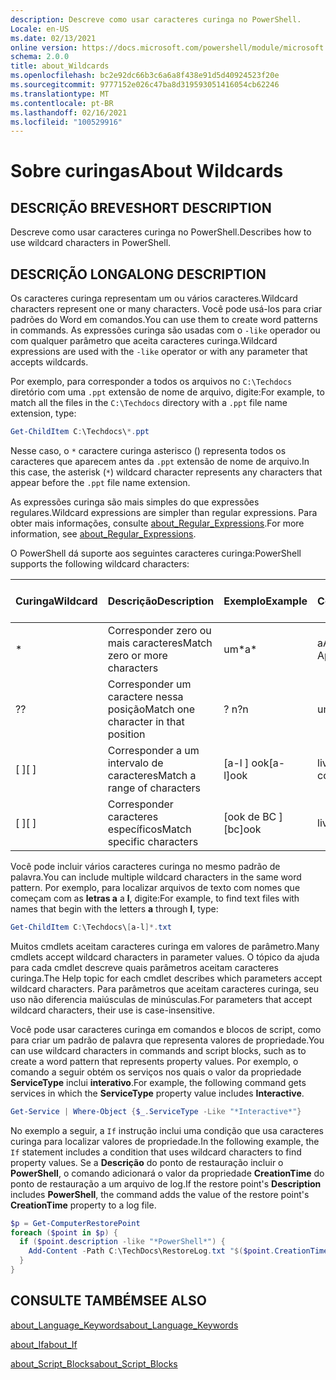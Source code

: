 ```yaml
---
description: Descreve como usar caracteres curinga no PowerShell.
Locale: en-US
ms.date: 02/13/2021
online version: https://docs.microsoft.com/powershell/module/microsoft.powershell.core/about/about_wildcards?view=powershell-7.1&WT.mc_id=ps-gethelp
schema: 2.0.0
title: about_Wildcards
ms.openlocfilehash: bc2e92dc66b3c6a6a8f438e91d5d40924523f20e
ms.sourcegitcommit: 9777152e026c47ba8d319593051416054cb62246
ms.translationtype: MT
ms.contentlocale: pt-BR
ms.lasthandoff: 02/16/2021
ms.locfileid: "100529916"
---
```

# <a name="about-wildcards"></a><span data-ttu-id="e324d-103">Sobre curingas</span><span class="sxs-lookup"><span data-stu-id="e324d-103">About Wildcards</span></span>

## <a name="short-description"></a><span data-ttu-id="e324d-104">DESCRIÇÃO BREVE</span><span class="sxs-lookup"><span data-stu-id="e324d-104">SHORT DESCRIPTION</span></span>

<span data-ttu-id="e324d-105">Descreve como usar caracteres curinga no PowerShell.</span><span class="sxs-lookup"><span data-stu-id="e324d-105">Describes how to use wildcard characters in PowerShell.</span></span>

## <a name="long-description"></a><span data-ttu-id="e324d-106">DESCRIÇÃO LONGA</span><span class="sxs-lookup"><span data-stu-id="e324d-106">LONG DESCRIPTION</span></span>

<span data-ttu-id="e324d-107">Os caracteres curinga representam um ou vários caracteres.</span><span class="sxs-lookup"><span data-stu-id="e324d-107">Wildcard characters represent one or many characters.</span></span> <span data-ttu-id="e324d-108">Você pode usá-los para criar padrões do Word em comandos.</span><span class="sxs-lookup"><span data-stu-id="e324d-108">You can use them to create word patterns in commands.</span></span> <span data-ttu-id="e324d-109">As expressões curinga são usadas com o `-like` operador ou com qualquer parâmetro que aceita caracteres curinga.</span><span class="sxs-lookup"><span data-stu-id="e324d-109">Wildcard expressions are used with the `-like` operator or with any parameter that accepts wildcards.</span></span>

<span data-ttu-id="e324d-110">Por exemplo, para corresponder a todos os arquivos no `C:\Techdocs` diretório com uma `.ppt` extensão de nome de arquivo, digite:</span><span class="sxs-lookup"><span data-stu-id="e324d-110">For example, to match all the files in the `C:\Techdocs` directory with a `.ppt` file name extension, type:</span></span>

```powershell
Get-ChildItem C:\Techdocs\*.ppt
```

<span data-ttu-id="e324d-111">Nesse caso, o `*` caractere curinga asterisco () representa todos os caracteres que aparecem antes da `.ppt` extensão de nome de arquivo.</span><span class="sxs-lookup"><span data-stu-id="e324d-111">In this case, the asterisk (`*`) wildcard character represents any characters that appear before the `.ppt` file name extension.</span></span>

<span data-ttu-id="e324d-112">As expressões curinga são mais simples do que expressões regulares.</span><span class="sxs-lookup"><span data-stu-id="e324d-112">Wildcard expressions are simpler than regular expressions.</span></span> <span data-ttu-id="e324d-113">Para obter mais informações, consulte [about_Regular_Expressions](./about_Regular_Expressions.md).</span><span class="sxs-lookup"><span data-stu-id="e324d-113">For more information, see [about_Regular_Expressions](./about_Regular_Expressions.md).</span></span>

<span data-ttu-id="e324d-114">O PowerShell dá suporte aos seguintes caracteres curinga:</span><span class="sxs-lookup"><span data-stu-id="e324d-114">PowerShell supports the following wildcard characters:</span></span>

|<span data-ttu-id="e324d-115">Curinga</span><span class="sxs-lookup"><span data-stu-id="e324d-115">Wildcard</span></span>|<span data-ttu-id="e324d-116">Descrição</span><span class="sxs-lookup"><span data-stu-id="e324d-116">Description</span></span>               |<span data-ttu-id="e324d-117">Exemplo</span><span class="sxs-lookup"><span data-stu-id="e324d-117">Example</span></span> |<span data-ttu-id="e324d-118">Correspondência</span><span class="sxs-lookup"><span data-stu-id="e324d-118">Match</span></span>        |<span data-ttu-id="e324d-119">Sem correspondência</span><span class="sxs-lookup"><span data-stu-id="e324d-119">No Match</span></span>|
|--------|--------------------------|--------|-------------|--------|
|\*      |<span data-ttu-id="e324d-120">Corresponder zero ou mais caracteres</span><span class="sxs-lookup"><span data-stu-id="e324d-120">Match zero or more characters</span></span> | <span data-ttu-id="e324d-121">um\*</span><span class="sxs-lookup"><span data-stu-id="e324d-121">a\*</span></span>  | <span data-ttu-id="e324d-122">aA, AG, Apple</span><span class="sxs-lookup"><span data-stu-id="e324d-122">aA, ag, Apple</span></span> | <span data-ttu-id="e324d-123">banana</span><span class="sxs-lookup"><span data-stu-id="e324d-123">banana</span></span> |
|<span data-ttu-id="e324d-124">?</span><span class="sxs-lookup"><span data-stu-id="e324d-124">?</span></span>       |<span data-ttu-id="e324d-125">Corresponder um caractere nessa posição</span><span class="sxs-lookup"><span data-stu-id="e324d-125">Match one character in that position</span></span> | <span data-ttu-id="e324d-126">? n</span><span class="sxs-lookup"><span data-stu-id="e324d-126">?n</span></span> | <span data-ttu-id="e324d-127">um, em, em</span><span class="sxs-lookup"><span data-stu-id="e324d-127">an, in, on</span></span> | <span data-ttu-id="e324d-128">executa</span><span class="sxs-lookup"><span data-stu-id="e324d-128">ran</span></span> |
|<span data-ttu-id="e324d-129">\[ \]</span><span class="sxs-lookup"><span data-stu-id="e324d-129">\[ \]</span></span>   |<span data-ttu-id="e324d-130">Corresponder a um intervalo de caracteres</span><span class="sxs-lookup"><span data-stu-id="e324d-130">Match a range of characters</span></span> | <span data-ttu-id="e324d-131">\[a-l \] ook</span><span class="sxs-lookup"><span data-stu-id="e324d-131">\[a-l\]ook</span></span> | <span data-ttu-id="e324d-132">livro, Cook, look</span><span class="sxs-lookup"><span data-stu-id="e324d-132">book, cook, look</span></span> | <span data-ttu-id="e324d-133">eram</span><span class="sxs-lookup"><span data-stu-id="e324d-133">took</span></span> |
|<span data-ttu-id="e324d-134">\[ \]</span><span class="sxs-lookup"><span data-stu-id="e324d-134">\[ \]</span></span>   |<span data-ttu-id="e324d-135">Corresponder caracteres específicos</span><span class="sxs-lookup"><span data-stu-id="e324d-135">Match specific characters</span></span> | <span data-ttu-id="e324d-136">\[ook de BC \]</span><span class="sxs-lookup"><span data-stu-id="e324d-136">\[bc\]ook</span></span> | <span data-ttu-id="e324d-137">livro, Cook</span><span class="sxs-lookup"><span data-stu-id="e324d-137">book, cook</span></span> | <span data-ttu-id="e324d-138">fixação</span><span class="sxs-lookup"><span data-stu-id="e324d-138">hook</span></span> |

<span data-ttu-id="e324d-139">Você pode incluir vários caracteres curinga no mesmo padrão de palavra.</span><span class="sxs-lookup"><span data-stu-id="e324d-139">You can include multiple wildcard characters in the same word pattern.</span></span> <span data-ttu-id="e324d-140">Por exemplo, para localizar arquivos de texto com nomes que começam com as **letras a** a **l**, digite:</span><span class="sxs-lookup"><span data-stu-id="e324d-140">For example, to find text files with names that begin with the letters **a** through **l**, type:</span></span>

```powershell
Get-ChildItem C:\Techdocs\[a-l]*.txt
```

<span data-ttu-id="e324d-141">Muitos cmdlets aceitam caracteres curinga em valores de parâmetro.</span><span class="sxs-lookup"><span data-stu-id="e324d-141">Many cmdlets accept wildcard characters in parameter values.</span></span> <span data-ttu-id="e324d-142">O tópico da ajuda para cada cmdlet descreve quais parâmetros aceitam caracteres curinga.</span><span class="sxs-lookup"><span data-stu-id="e324d-142">The Help topic for each cmdlet describes which parameters accept wildcard characters.</span></span> <span data-ttu-id="e324d-143">Para parâmetros que aceitam caracteres curinga, seu uso não diferencia maiúsculas de minúsculas.</span><span class="sxs-lookup"><span data-stu-id="e324d-143">For parameters that accept wildcard characters, their use is case-insensitive.</span></span>

<span data-ttu-id="e324d-144">Você pode usar caracteres curinga em comandos e blocos de script, como para criar um padrão de palavra que representa valores de propriedade.</span><span class="sxs-lookup"><span data-stu-id="e324d-144">You can use wildcard characters in commands and script blocks, such as to create a word pattern that represents property values.</span></span> <span data-ttu-id="e324d-145">Por exemplo, o comando a seguir obtém os serviços nos quais o valor da propriedade **ServiceType** inclui **interativo**.</span><span class="sxs-lookup"><span data-stu-id="e324d-145">For example, the following command gets services in which the **ServiceType** property value includes **Interactive**.</span></span>

```powershell
Get-Service | Where-Object {$_.ServiceType -Like "*Interactive*"}
```

<span data-ttu-id="e324d-146">No exemplo a seguir, a `If` instrução inclui uma condição que usa caracteres curinga para localizar valores de propriedade.</span><span class="sxs-lookup"><span data-stu-id="e324d-146">In the following example, the `If` statement includes a condition that uses wildcard characters to find property values.</span></span> <span data-ttu-id="e324d-147">Se a **Descrição** do ponto de restauração incluir o **PowerShell**, o comando adicionará o valor da propriedade **CreationTime** do ponto de restauração a um arquivo de log.</span><span class="sxs-lookup"><span data-stu-id="e324d-147">If the restore point's **Description** includes **PowerShell**, the command adds the value of the restore point's **CreationTime** property to a log file.</span></span>

```powershell
$p = Get-ComputerRestorePoint
foreach ($point in $p) {
  if ($point.description -like "*PowerShell*") {
    Add-Content -Path C:\TechDocs\RestoreLog.txt "$($point.CreationTime)"
  }
}
```

## <a name="see-also"></a><span data-ttu-id="e324d-148">CONSULTE TAMBÉM</span><span class="sxs-lookup"><span data-stu-id="e324d-148">SEE ALSO</span></span>

[<span data-ttu-id="e324d-149">about_Language_Keywords</span><span class="sxs-lookup"><span data-stu-id="e324d-149">about_Language_Keywords</span></span>](about_Language_Keywords.md)

[<span data-ttu-id="e324d-150">about_If</span><span class="sxs-lookup"><span data-stu-id="e324d-150">about_If</span></span>](about_If.md)

[<span data-ttu-id="e324d-151">about_Script_Blocks</span><span class="sxs-lookup"><span data-stu-id="e324d-151">about_Script_Blocks</span></span>](about_Script_Blocks.md)
